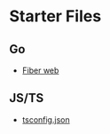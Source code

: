 # Starter Files

## Go
- [Fiber web](https://raw.githubusercontent.com/destinio/raw/main/go/fiber.go.txt)

## JS/TS
- [tsconfig.json](https://raw.githubusercontent.com/destinio/raw/main/js-ts/tsconfig.json)